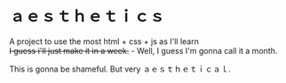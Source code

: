 # ａｅｓｔｈｅｔｉｃｓ
A project to use the most html + css + js as I'll learn </br>
~~I guess i'll just make it in a week.~~ - Well, I guess I'm gonna call it a month.

This is gonna be shameful. But very ａｅｓｔｈｅｔｉｃａｌ.

